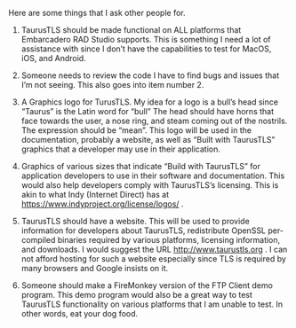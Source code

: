 Here are some things that I ask other people for.

1. TaurusTLS should be made functional on ALL platforms that Embarcadero RAD Studio supports. This is something I need a lot of assistance with since I don’t have the capabilities to test for MacOS, iOS, and Android.

2. Someone needs to review the code I have to find bugs and issues that I’m not seeing.  This also goes into item number 2.

3. A Graphics logo for TurusTLS.  My idea for a logo is a bull’s head since “Taurus” is the Latin word for “bull”  The head should have horns that face towards the user, a nose ring, and steam coming out of the nostrils.  The expression should be “mean”.  This logo will be used in the documentation, probably a website, as well as “Built with TaurusTLS” graphics that a developer may use in their application.

4. Graphics of various sizes that indicate “Build with TaurusTLS” for application developers to use in their software and documentation.  This would also help developers comply with TaurusTLS’s licensing.  This is akin to what Indy (Internet Direct) has at https://www.indyproject.org/license/logos/ .

5. TaurusTLS should have a website.  This will be used to provide information for developers about TaurusTLS, redistribute OpenSSL per-compiled binaries required by various platforms, licensing information, and downloads.  I would suggest the URL http://www.taurustls.org .  I can not afford hosting for such a website especially since TLS is required by many browsers and Google insists on it.
 
6. Someone should make a FireMonkey version of the FTP Client demo program.   This demo program would also be a great way to test TaurusTLS functionality on various platforms that I am unable to test.  In other words, eat your dog food.